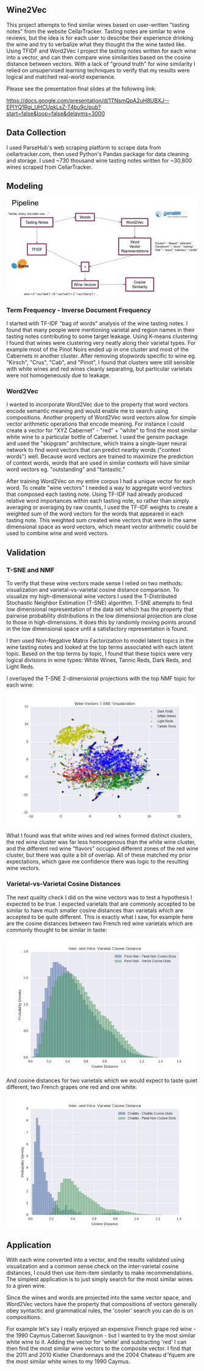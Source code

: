 
## Wine2Vec

This project attempts to find similar wines based on user-written "tasting notes" from the website CellarTracker. Tasting notes are similar to wine reviews, but the idea is for each user to describe their experience drinking the wine and try to verbalize what they thought the the wine tasted like. Using TFIDF and Word2Vec I project the tasting notes written for each wine into a vector, and can then compare wine similarities based on the cosine distance between vectors. With a lack of "ground truth" for wine similarity I relied on unsupervised learning techniques to verify that my results were logical and matched real-world experience.

Please see the presentation final slides at the following link:

<https://docs.google.com/presentation/d/1TNsmQpA2uH8UBXJ--EPIYQ1Rgi_UHCUpkLsZ-T4bu9c/pub?start=false&loop=false&delayms=3000>

## Data Collection

I used ParseHub's web scraping platform to scrape data from cellartracker.com, then used Python's Pandas package for data cleaning and storage. I used ~730 thousand wine tasting notes written for ~30,800 wines scraped from CellarTracker.

## Modeling

![alt tag](https://raw.githubusercontent.com/pjh2011/wine_project/master/imgs/pipeline.png)

### Term Frequency - Inverse Document Frequency

I started with TF-IDF "bag of words" analysis of the wine tasting notes. I found that many people were mentioning varietal and region names in their tasting notes contributing to some target leakage. Using K-means clustering I found that wines were clustering very neatly along their varietal types. For example most of the Pinot Noirs ended up in one cluster and most of the Cabernets in another cluster. After removing stopwords specific to wine eg. "Kirsch", "Crus", "Cab", and "Pinot", I found that clusters were still sensible with white wines and red wines cleanly separating, but particular varietals were not homogeneously due to leakage.

### Word2Vec

I wanted to incorporate Word2Vec due to the property that word vectors encode semantic meaning and would enable me to search using compositions. Another property of Word2Vec word vectors allow for simple vector arithmetic operations that encode meaning. For instance I could create a vector for "XYZ Cabernet" - "red" + "white" to find the most similar white wine to a particular bottle of Cabernet. I used the gensim package and used the "skipgram" architecture, which trains a single-layer neural network to find word vectors that can predict nearby words ("context words") well. Because word vectors are trained to maximize the prediction of context words, words that are used in similar contexts will have similar word vectors eg. "outstanding" and "fantastic."

After training Word2Vec on my entire corpus I had a unique vector for each word. To create "wine vectors" I needed a way to aggregate word vectors that composed each tasting note. Using TF-IDF had already produced relative word importances within each tasting note, so rather than simply averaging or averaging by raw counts, I used the TF-IDF weights to create a weighted sum of the word vectors for the words that appeared in each tasting note. This weighted sum created wine vectors that were in the same dimensional space as word vectors, which meant vector arithmetic could be used to combine wine and word vectors.

## Validation

### T-SNE and NMF

To verify that these wine vectors made sense I relied on two methods: visualization and varietal-vs-varietal cosine distance comparison. To visualize my high-dimensional wine vectors I used the T-Distributed Stochastic Neighbor Estimation (T-SNE) algorithm. T-SNE attempts to find low dimensional representation of the data set which has the property that pairwise probability distributions in the low dimensional projection are close to those in high-dimensions. It does this by randomly moving points around in the low dimensional space until a satisfactory representation is found.

I then used Non-Negative Matrix Factorization to model latent topics in the wine tasting notes and looked at the top terms associated with each latent topic. Based on the top terms by topic, I found that these topics were very logical divisions in wine types: White Wines, Tannic Reds, Dark Reds, and Light Reds.

I overlayed the T-SNE 2-dimensional projections with the top NMF topic for each wine:

![alt tag](https://raw.githubusercontent.com/pjh2011/wine_project/master/imgs/tsne_NMF_Topics.png)


What I found was that white wines and red wines formed distinct clusters, the red wine cluster was far less homoegenous than the white wine cluster, and the different red wine "flavors" occupied different zones of the red wine cluster, but there was quite a bit of overlap. All of these matched my prior expectations, which gave me confidence there was logic to the resulting wine vectors.

### Varietal-vs-Varietal Cosine Distances

The next quality check I did on the wine vectors was to test a hypothesis I expected to be true. I expected varietals that are commonly accepted to be similar to have much smaller cosine distances than varietals which are accepted to be quite different. This is exactly what I saw, for example here are the cosine distances between two French red wine varietals which are commonly thought to be similar in taste:

![alt tag](https://raw.githubusercontent.com/pjh2011/wine_project/master/imgs/pn_vs_merlot.png)

And cosine distances for two varietals which we would expect to taste quiet different, two French grapes one red and one white:

![alt tag](https://raw.githubusercontent.com/pjh2011/wine_project/master/imgs/chablis_vs_pn.png)

## Application

With each wine converted into a vector, and the results validated using visualization and a common sense check on the inter-varietal cosine distances, I could then use item-item similarity to make recommendations. The simplest application is to just simply search for the most similar wines to a given wine.

Since the wines and words are projected into the same vector space, and Word2Vec vectors have the property that compositions of vectors generally obey syntactic and grammatical rules, the 'cooler' search you can do is on compositions.

For example let's say I really enjoyed an expensive French grape red wine - the 1990 Caymus Cabernet Sauvignon - but I wanted to try the most similar white wine to it. Adding the vector for 'white' and subtracting 'red' I can then find the most similar wine vectors to the composite vector. I find that the 2011 and 2010 Kistler Chardonnays and the 2004 Chateau d'Yquem are the most similar white wines to my 1990 Caymus.
